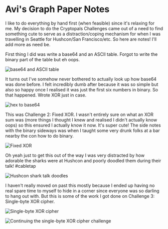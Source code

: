 # Avi's Graph Paper Notes

I like to do everything by hand first (when feasible) since it's relaxing for me. My decision to do the Cryptopals Challenges came out of a need to find something cute to serve as a distraction/coping mechanism for when I was travelling in Seattle for Hushcon/San Francisco/etc. So here are notes! I'll add more as need be.

First thing I did was write a base64 and an ASCII table. Forgot to write the binary part of the table but eh oops.

![base64 and ASCII table](/images/1.jpg)

It turns out I've somehow never bothered to actually look up how base64 was done before. I felt incredibly dumb after because it was so simple but also so happy once I realised it was just the first six numbers in binary. So that happened. Wrote XOR just in case.

![hex to base64](/images/2.jpg)

This was Challenge 2: Fixed XOR. I wasn't entirely sure on what an XOR sum was (more things I thought I knew and realised I didn't actually know oops) so this ensured I actually know it now. It's super cute! The side notes with the binary sideways was when I taught some very drunk folks at a bar nearby the con how to do binary.

![Fixed XOR](/images/3.jpg)

Oh yeah just to get this out of the way I was very distracted by how adorable the sharks were at Hushcon and poorly doodled them during their talk! #cabletap

![Hushcon shark talk doodles](/images/4.jpg)

I haven't really moved on past this mostly because I ended up having no real spare time to myself to hide in a corner since everyone was so darling to hang out with. But this is some of the work I got done on Challenge 3: Single-byte XOR cipher.

![Single-byte XOR cipher](/images/5.jpg)

![Continuing the single-byte XOR cipher challenge](/images/6.jpg)